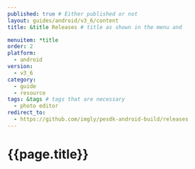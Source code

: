 ```yaml
---
published: true # Either published or not 
layout: guides/android/v3_6/content
title: &title Releases # title as shown in the menu and 

menuitem: *title
order: 2
platform:
  - android
version:
  - v3_6
category: 
  - guide
  - resource
tags: &tags # tags that are necessary
  - photo editor 
redirect_to: 
  - https://github.com/imgly/pesdk-android-build/releases
---
```


# {{page.title}}